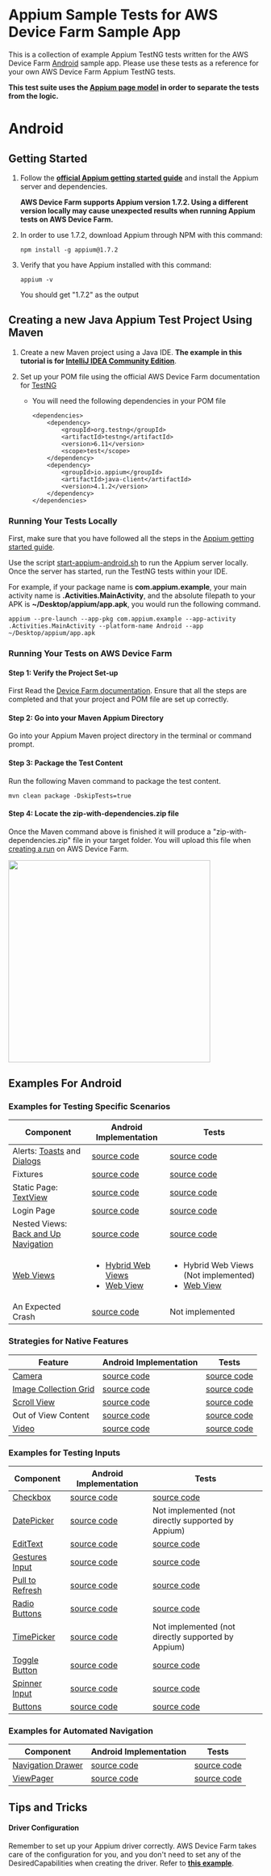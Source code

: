 # Appium Sample Tests for AWS Device Farm Sample App
This is a collection of example Appium TestNG tests written for the AWS Device Farm [Android](https://github.com/awslabs/aws-device-farm-sample-app-for-android) sample app. Please use these tests as a reference for your own AWS Device Farm Appium TestNG tests.

**This test suite uses the [Appium page model](http://appium.io/slate/en/tutorial/android?java#page-object-pattern) in order to separate the tests from the logic.**

# Android
## Getting Started
1. Follow the **[official Appium getting started guide](http://appium.io/slate/en/tutorial/android.html?java#getting-started-with-appium)** and install the Appium server and dependencies. 

	**AWS Device Farm supports Appium version 1.7.2. Using a different version locally may cause unexpected results when running Appium tests on AWS Device Farm.**
2. In order to use 1.7.2, download Appium through NPM with this command: 
	```
	npm install -g appium@1.7.2
	```
3. Verify that you have Appium installed with this command: 
	```
	appium -v
	```
   You should get "1.7.2" as the output

## Creating a new Java Appium Test Project Using Maven
1. Create a new Maven project using a Java IDE. **The example in this tutorial is for [IntelliJ IDEA Community Edition](http://www.jetbrains.com/idea/download/)**.

2. Set up your POM file using the official AWS Device Farm documentation for [TestNG](http://docs.aws.amazon.com/devicefarm/latest/developerguide/test-types-android-appium-java-testng.html)
	- You will need the following dependencies in your POM file
		
        ```
	    <dependencies>
    	    <dependency>
        	    <groupId>org.testng</groupId>
            	<artifactId>testng</artifactId>
	            <version>6.11</version>
    	        <scope>test</scope>
        	</dependency>
	        <dependency>
    	        <groupId>io.appium</groupId>
        	    <artifactId>java-client</artifactId>
            	<version>4.1.2</version>
	        </dependency>
    	</dependencies>
        ```
	
### Running Your Tests Locally
First, make sure that you have followed all the steps in the [Appium getting started guide](http://appium.io/slate/en/tutorial/android.html?java#getting-started-with-appium). 

Use the script [start-appium-android.sh](https://github.com/awslabs/aws-device-farm-appium-tests-for-sample-app/blob/master/start-appium-android.sh) to run the Appium server locally. Once the server has started, run the TestNG tests within your IDE.

For example, if your package name is **com.appium.example**, your main activity name is **.Activities.MainActivity**, and the absolute filepath to your APK is **~/Desktop/appium/app.apk**, you would run the following command.

```
appium --pre-launch --app-pkg com.appium.example --app-activity .Activities.MainActivity --platform-name Android --app ~/Desktop/appium/app.apk
```

### Running Your Tests on AWS Device Farm
#### Step 1: Verify the Project Set-up
First Read the [Device Farm documentation](http://docs.aws.amazon.com/devicefarm/latest/developerguide/test-types-android-calabash.html). Ensure that all the steps are completed and that your project and POM file are set up correctly. 

#### Step 2: Go into your Maven Appium Directory
Go into your Appium Maven project directory in the terminal or command prompt.

#### Step 3: Package the Test Content
Run the following Maven command to package the test content.
```
mvn clean package -DskipTests=true
```
#### Step 4: Locate the zip-with-dependencies.zip file
Once the Maven command above is finished it will produce a "zip-with-dependencies.zip" file in your target folder. You will upload this file when [creating a run](http://docs.aws.amazon.com/devicefarm/latest/developerguide/how-to-create-test-run.html) on AWS Device Farm.

<img src="https://github.com/awslabs/aws-device-farm-appium-tests-for-sample-app/blob/master/readme_images/appium-tests.gif" width="400">

## Examples For Android 
### Examples for Testing Specific Scenarios
|Component|Android Implementation|Tests|
|----------|----------------------|-------|
|Alerts: [Toasts](http://developer.android.com/guide/topics/ui/notifiers/toasts.html) and [Dialogs](http://developer.android.com/guide/topics/ui/dialogs.html)   | [source code](https://github.com/awslabs/aws-device-farm-sample-app-for-android/blob/master/app/src/main/java/com/amazonaws/devicefarm/android/referenceapp/Fragments/NotificationsFragment.java)              |[source code](https://github.com/awslabs/aws-device-farm-appium-tests-for-sample-app/blob/master/src/test/java/Tests/AlertPageTest.java)|
|Fixtures|[source code](https://github.com/awslabs/aws-device-farm-sample-app-for-android/blob/master/app/src/main/java/com/amazonaws/devicefarm/android/referenceapp/Fragments/FixturesFragment.java)|[source code](https://github.com/awslabs/aws-device-farm-appium-tests-for-sample-app/blob/master/src/test/java/Tests/FixturesTest.java)|
|Static Page: [TextView](http://developer.android.com/reference/android/widget/TextView.html)|[source code](https://github.com/awslabs/aws-device-farm-sample-app-for-android/blob/master/app/src/main/res/layout/fragment_homepage.xml)|[source code](https://github.com/awslabs/aws-device-farm-appium-tests-for-sample-app/blob/master/src/test/java/Tests/HomePageTest.java)|
|Login Page|[source code](https://github.com/awslabs/aws-device-farm-sample-app-for-android/blob/master/app/src/main/java/com/amazonaws/devicefarm/android/referenceapp/Fragments/LoginFragment.java)|[source code](https://github.com/awslabs/aws-device-farm-appium-tests-for-sample-app/blob/master/src/test/java/Tests/LoginTest.java)|
|Nested Views: [Back and Up Navigation](http://developer.android.com/design/patterns/navigation.html)|[source code](https://github.com/awslabs/aws-device-farm-sample-app-for-android/blob/master/app/src/main/java/com/amazonaws/devicefarm/android/referenceapp/Fragments/NestedFragment.java)|[source code](https://github.com/awslabs/aws-device-farm-appium-tests-for-sample-app/blob/master/src/test/java/Tests/NestedViewsTest.java)|
|[Web Views](http://developer.android.com/reference/android/webkit/WebView.html)|<ul><li><a href ="https://github.com/awslabs/aws-device-farm-sample-app-for-android/blob/master/app/src/main/java/com/amazonaws/devicefarm/android/referenceapp/Fragments/LocalWebView.java">Hybrid Web Views</a></li><li><a href="https://github.com/awslabs/aws-device-farm-sample-app-for-android/blob/master/app/src/main/java/com/amazonaws/devicefarm/android/referenceapp/Fragments/WebViewFragment.java">Web View</a></li></ul>|<ul><li>Hybrid Web Views (Not implemented)</li><li><a href="https://github.com/awslabs/aws-device-farm-appium-tests-for-sample-app/blob/master/src/test/java/Tests/WebViewTest.java">Web View</a></li></ul>|
| An Expected Crash|[source code](https://github.com/awslabs/aws-device-farm-sample-app-for-android/blob/master/app/src/main/java/com/amazonaws/devicefarm/android/referenceapp/Fragments/crashFragment.java)|Not implemented|

### Strategies for Native Features
|Feature|Android Implementation|Tests|
|--------|----------------------|-------|
|[Camera](http://developer.android.com/guide/topics/media/camera.html)  |[source code](https://github.com/awslabs/aws-device-farm-sample-app-for-android/blob/master/app/src/main/java/com/amazonaws/devicefarm/android/referenceapp/Fragments/Tabs/Native/Native_CameraFragment.java) |[source code](https://github.com/awslabs/aws-device-farm-appium-tests-for-sample-app/blob/master/src/test/java/Tests/Native/CameraTest.java)|
|[Image Collection Grid](http://developer.android.com/guide/topics/ui/layout/gridview.html)|[source code](https://github.com/awslabs/aws-device-farm-sample-app-for-android/blob/master/app/src/main/java/com/amazonaws/devicefarm/android/referenceapp/Fragments/Tabs/Native/Native_ImageGalleryFragment.java)|[source code](https://github.com/awslabs/aws-device-farm-appium-tests-for-sample-app/blob/master/src/test/java/Tests/Native/ImageGalleryTest.java)|
|[Scroll View](http://developer.android.com/reference/android/widget/ScrollView.html)|[source code](https://github.com/awslabs/aws-device-farm-sample-app-for-android/blob/master/app/src/main/res/layout/native_content_scrolling.xml)|[source code](https://github.com/awslabs/aws-device-farm-appium-tests-for-sample-app/blob/master/src/test/java/Tests/Native/ScrollViewTest.java)
|Out of View Content|[source code](https://github.com/awslabs/aws-device-farm-sample-app-for-android/blob/master/app/src/main/res/layout/native_out_of_view_scrolling.xml)|[source code](https://github.com/awslabs/aws-device-farm-appium-tests-for-sample-app/blob/master/src/test/java/Tests/Native/OutOfViewTest.java)|
|[Video](http://developer.android.com/reference/android/media/MediaPlayer.html)|[source code](https://github.com/awslabs/aws-device-farm-sample-app-for-android/blob/master/app/src/main/java/com/amazonaws/devicefarm/android/referenceapp/Fragments/Tabs/Native/Native_MediaPlayer.java)|[source code](https://github.com/awslabs/aws-device-farm-appium-tests-for-sample-app/blob/master/src/test/java/Tests/Native/MediaPlayerTest.java)|

### Examples for Testing Inputs
|Component|Android Implementation|Tests|
|--------------|---------|----------|
|[Checkbox](http://developer.android.com/reference/android/widget/CheckBox.html)|[source code](https://github.com/awslabs/aws-device-farm-sample-app-for-android/blob/master/app/src/main/java/com/amazonaws/devicefarm/android/referenceapp/Fragments/Tabs/Inputs/Input_CheckBoxFragment.java)|[source code](https://github.com/awslabs/aws-device-farm-appium-tests-for-sample-app/blob/master/src/test/java/Tests/Inputs/CheckboxTest.java)|
|[DatePicker](http://developer.android.com/reference/android/widget/DatePicker.html)|[source code](https://github.com/awslabs/aws-device-farm-sample-app-for-android/blob/master/app/src/main/java/com/amazonaws/devicefarm/android/referenceapp/Fragments/Tabs/Inputs/Input_DatePickerFragment.java)|Not implemented (not directly supported by Appium)|
|[EditText](http://developer.android.com/reference/android/widget/EditText.html)|[source code](https://github.com/awslabs/aws-device-farm-sample-app-for-android/blob/master/app/src/main/res/layout/input_textfield.xml)|[source code](https://github.com/awslabs/aws-device-farm-appium-tests-for-sample-app/blob/master/src/test/java/Tests/Inputs/EditTextTest.java)|
|[Gestures Input](http://developer.android.com/training/gestures/index.html)|[source code](https://github.com/awslabs/aws-device-farm-sample-app-for-android/blob/master/app/src/main/java/com/amazonaws/devicefarm/android/referenceapp/Fragments/Tabs/Inputs/Input_GestureFragment.java)|[source code](https://github.com/awslabs/aws-device-farm-appium-tests-for-sample-app/blob/master/src/test/java/Tests/Inputs/GesturesTest.java)|
|[Pull to Refresh](https://developer.android.com/reference/android/support/v4/widget/SwipeRefreshLayout.html)|[source code](https://github.com/awslabs/aws-device-farm-sample-app-for-android/blob/master/app/src/main/java/com/amazonaws/devicefarm/android/referenceapp/Fragments/Tabs/Inputs/Input_RefreshButtonFragment.java)|[source code](https://github.com/awslabs/aws-device-farm-appium-tests-for-sample-app/blob/master/src/test/java/Tests/Inputs/PullToRefreshTest.java)|
|[Radio Buttons](http://developer.android.com/guide/topics/ui/controls/radiobutton.html)|[source code](https://github.com/awslabs/aws-device-farm-sample-app-for-android/blob/master/app/src/main/java/com/amazonaws/devicefarm/android/referenceapp/Fragments/Tabs/Inputs/Input_RadioButtonFragment.java)|[source code](https://github.com/awslabs/aws-device-farm-appium-tests-for-sample-app/blob/master/src/test/java/Tests/Inputs/RadioButtonTest.java)|
|[TimePicker](http://developer.android.com/reference/android/widget/TimePicker.html)|[source code](https://github.com/awslabs/aws-device-farm-sample-app-for-android/blob/master/app/src/main/java/com/amazonaws/devicefarm/android/referenceapp/Fragments/Tabs/Inputs/Input_TimePickerFragment.java)|Not implemented (not directly supported by Appium)|
|[Toggle Button](http://developer.android.com/guide/topics/ui/controls/togglebutton.html)|[source code](https://github.com/awslabs/aws-device-farm-sample-app-for-android/blob/master/app/src/main/java/com/amazonaws/devicefarm/android/referenceapp/Fragments/Tabs/Inputs/Input_Toggle_ButtonFragment.java)|[source code](https://github.com/awslabs/aws-device-farm-appium-tests-for-sample-app/blob/master/src/test/java/Tests/Inputs/ToggleButtonTest.java)|
|[Spinner Input](http://developer.android.com/guide/topics/ui/controls/spinner.html)|[source code](https://github.com/awslabs/aws-device-farm-sample-app-for-android/blob/master/app/src/main/java/com/amazonaws/devicefarm/android/referenceapp/Fragments/Tabs/Inputs/Input_SpinnerFragment.java)|[source code](https://github.com/awslabs/aws-device-farm-appium-tests-for-sample-app/blob/master/src/test/java/Tests/Inputs/SpinnerTest.java)|
|[Buttons](http://developer.android.com/reference/android/widget/Button.html)|[source code](https://github.com/awslabs/aws-device-farm-sample-app-for-android/blob/master/app/src/main/java/com/amazonaws/devicefarm/android/referenceapp/Fragments/Tabs/Inputs/Input_SubmitButtonFragment.java)|[source code](https://github.com/awslabs/aws-device-farm-appium-tests-for-sample-app/blob/master/src/test/java/Pages/AlertPage.java)|

### Examples for Automated Navigation
|Component|Android Implementation|Tests|
|--------------|---------|----------|
|[Navigation Drawer](https://developer.android.com/training/implementing-navigation/nav-drawer.html)|[source code](https://github.com/awslabs/aws-device-farm-sample-app-for-android/blob/master/app/src/main/java/com/amazonaws/devicefarm/android/referenceapp/Fragments/NavigationDrawerFragment.java)|[source code](https://github.com/awslabs/aws-device-farm-appium-tests-for-sample-app/blob/master/src/test/java/Pages/NavigationPage.java)|
|[ViewPager](http://developer.android.com/reference/android/support/v4/view/ViewPager.html)|[source code](https://github.com/awslabs/aws-device-farm-sample-app-for-android/blob/master/app/src/main/java/com/amazonaws/devicefarm/android/referenceapp/Fragments/TabFragmentContainer.java)|[source code](https://github.com/awslabs/aws-device-farm-appium-tests-for-sample-app/blob/master/src/test/java/Pages/TabViewPage.java)|

## Tips and Tricks
#### Driver Configuration
Remember to set up your Appium driver correctly. AWS Device Farm takes care of the configuration for you, and you don't need to set any of the DesiredCapabilities when creating the driver. Refer to **[this example](https://github.com/awslabs/aws-device-farm-appium-tests-for-sample-app/blob/master/src/test/java/Tests/AbstractBaseTests/TestBase.java#L75)**.
